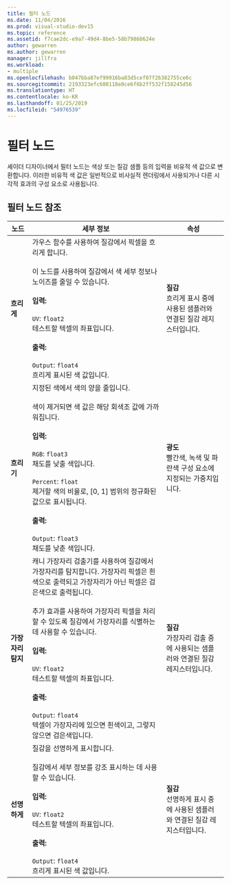 ```yaml
---
title: 필터 노드
ms.date: 11/04/2016
ms.prod: visual-studio-dev15
ms.topic: reference
ms.assetid: f7cae2dc-e9a7-49d4-8be5-58b79868624e
author: gewarren
ms.author: gewarren
manager: jillfra
ms.workload:
- multiple
ms.openlocfilehash: b047bba87ef99916ba83d5cef07f26382755ce6c
ms.sourcegitcommit: 2193323efc608118e0ce6f6b2ff532f158245d56
ms.translationtype: HT
ms.contentlocale: ko-KR
ms.lasthandoff: 01/25/2019
ms.locfileid: "54976539"
---
```

# <a name="filter-nodes"></a>필터 노드

셰이더 디자이너에서 필터 노드는 색상 또는 질감 샘플 등의 입력을 비유적 색 값으로 변환합니다. 이러한 비유적 색 값은 일반적으로 비사실적 렌더링에서 사용되거나 다른 시각적 효과의 구성 요소로 사용됩니다.

## <a name="filter-node-reference"></a>필터 노드 참조

|노드|세부 정보|속성|
|----------|-------------|----------------|
|**흐리게**|가우스 함수를 사용하여 질감에서 픽셀을 흐리게 합니다.<br /><br /> 이 노드를 사용하여 질감에서 색 세부 정보나 노이즈를 줄일 수 있습니다.<br /><br /> **입력:**<br /><br /> `UV`: `float2`<br /> 테스트할 텍셀의 좌표입니다.<br /><br /> **출력:**<br /><br /> `Output`: `float4`<br /> 흐리게 표시된 색 값입니다.|**질감**<br /> 흐리게 표시 중에 사용된 샘플러와 연결된 질감 레지스터입니다.|
|**흐리기**|지정된 색에서 색의 양을 줄입니다.<br /><br /> 색이 제거되면 색 값은 해당 회색조 값에 가까워집니다.<br /><br /> **입력:**<br /><br /> `RGB`: `float3`<br /> 채도를 낮출 색입니다.<br /><br /> `Percent`: `float`<br /> 제거할 색의 비율로, [0, 1] 범위의 정규화된 값으로 표시됩니다.<br /><br /> **출력:**<br /><br /> `Output`: `float3`<br /> 채도를 낮춘 색입니다.|**광도**<br /> 빨간색, 녹색 및 파란색 구성 요소에 지정되는 가중치입니다.|
|**가장자리 탐지**|캐니 가장자리 검출기를 사용하여 질감에서 가장자리를 탐지합니다. 가장자리 픽셀은 흰색으로 출력되고 가장자리가 아닌 픽셀은 검은색으로 출력됩니다.<br /><br /> 추가 효과를 사용하여 가장자리 픽셀을 처리할 수 있도록 질감에서 가장자리를 식별하는 데 사용할 수 있습니다.<br /><br /> **입력:**<br /><br /> `UV`: `float2`<br /> 테스트할 텍셀의 좌표입니다.<br /><br /> **출력:**<br /><br /> `Output`: `float4`<br /> 텍셀이 가장자리에 있으면 흰색이고, 그렇지 않으면 검은색입니다.|**질감**<br /> 가장자리 검출 중에 사용되는 샘플러와 연결된 질감 레지스터입니다.|
|**선명하게**|질감을 선명하게 표시합니다.<br /><br /> 질감에서 세부 정보를 강조 표시하는 데 사용할 수 있습니다.<br /><br /> **입력:**<br /><br /> `UV`: `float2`<br /> 테스트할 텍셀의 좌표입니다.<br /><br /> **출력:**<br /><br /> `Output`: `float4`<br /> 흐리게 표시된 색 값입니다.|**질감**<br /> 선명하게 표시 중에 사용된 샘플러와 연결된 질감 레지스터입니다.|